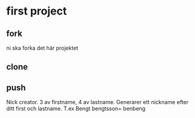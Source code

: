 # first project


## fork

ni ska forka det här projektet


## clone


## push

Nick creator. 3 av firstname, 4 av lastname.
Generarer ett nickname efter ditt first och lastname.
T.ex Bengt bengtsson= benbeng


